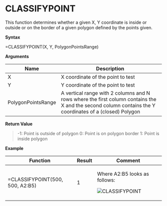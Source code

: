 # CLASSIFYPOINT

This function determines whether a given X, Y coordinate is inside or
outside or on the border of a given polygon defined by the points given.

**Syntax**

=CLASSIFYPOINT(X, Y, PolygonPointsRange)

**Arguments**

| Name               | Description                                                                                                                                             |
|--------------------|---------------------------------------------------------------------------------------------------------------------------------------------------------|
| X                  | X coordinate of the point to test                                                                                                                       |
| Y                  | Y coordinate of the point to test                                                                                                                       |
| PolygonPointsRange | A vertical range with 2 columns and N rows where the first column contains the X and the second column contains the Y coordinates of a (closed) Polygon |

**Return Value**

> -1: Point is outside of polygon 0: Point is on polygon border 1: Point
> is inside polygon

**Example**

<table>
<colgroup>
<col style="width: 45%" />
<col style="width: 10%" />
<col style="width: 45%" />
</colgroup>
<thead>
<tr class="header">
<th>Function</th>
<th>Result</th>
<th>Comment</th>
</tr>
</thead>
<tbody>
<tr class="odd">
<td><p>=CLASSIFYPOINT(500, 500, <span class="blue">A2:B5</span>)</p></td>
<td><p>1</p></td>
<td><p>Where A2:B5 looks as follows:</p>
<p><img src="/images/CLASSIFYPOINT.PNG" alt="CLASSIFYPOINT" /></p></td>
</tr>
</tbody>
</table>

